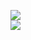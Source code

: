 [![](https://img.shields.io/badge/Made%20With-Github%20Spray-lightgrey.svg?style=for-the-badge&logo=github)](https://github.com/Annihil/github-spray#26956)  
[![](https://i.imgur.com/2DrTn0Z.gif)](https://github.com/Annihil/github-spray)
